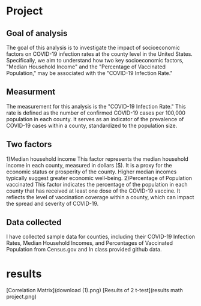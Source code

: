 # Project
## Goal of analysis
The goal of this analysis is to investigate the impact of socioeconomic factors on COVID-19 infection rates at the county level in the United States. Specifically, we aim to understand how two key socioeconomic factors, "Median Household Income" and the "Percentage of Vaccinated Population," may be associated with the "COVID-19 Infection Rate."
## Measurment
The measurement for this analysis is the "COVID-19 Infection Rate." This rate is defined as the number of confirmed COVID-19 cases per 100,000 population in each county. It serves as an indicator of the prevalence of COVID-19 cases within a county, standardized to the population size.
## Two factors
1)Median household income
This factor represents the median household income in each county, measured in dollars ($). It is a proxy for the economic status or prosperity of the county. Higher median incomes typically suggest greater economic well-being.
2)Percentage of Population vaccinated
This factor indicates the percentage of the population in each county that has received at least one dose of the COVID-19 vaccine. It reflects the level of vaccination coverage within a county, which can impact the spread and severity of COVID-19.
## Data collected
I have collected sample data for counties, including their COVID-19 Infection Rates, Median Household Incomes, and Percentages of Vaccinated Population from Census.gov and In class provided github data.
# results
[Correlation Matrix](download (1).png)
[Results of 2 t-test](results math project.png)
